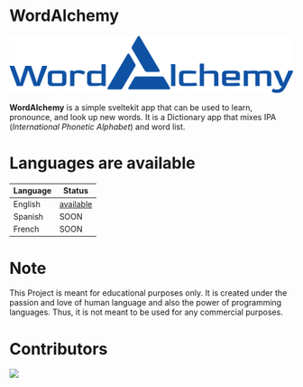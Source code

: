 # WordAlchemy

![Logo](src/lib/assets/wordalchemy.svg)

**WordAlchemy** is a simple sveltekit app that can be used to learn, pronounce, and look up new words.
It is a Dictionary app that mixes IPA (_International Phonetic Alphabet_) and word list.

# Languages are available

| Language | Status |
| -------- | ------ |
| English  |  [available](./src) |
| Spanish  | SOON   |
| French   | SOON   |

# Note

This Project is meant for educational purposes only.
It is created under the passion and love of human language and also the power of programming languages. Thus, it is not meant to be used for any commercial purposes.

# Contributors

<a href="https://github.com/div-styl/WordAlchemy/graphs/contributors">
  <img src="https://contrib.rocks/image?repo=div-styl/WordAlchemy" />
</a>
